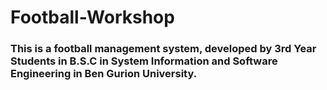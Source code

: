 # Football-Workshop


### This is a football management system, developed by 3rd Year Students in B.S.C in System Information and Software Engineering in Ben Gurion University.
